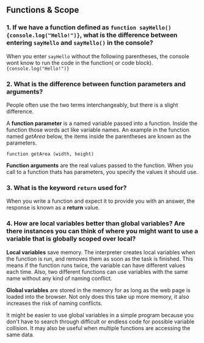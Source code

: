 ## Functions & Scope

### 1. If we have a function defined as `function sayHello(){console.log("Hello!")}`, what is the difference between entering `sayHello` and `sayHello()` in the console?

When you enter `sayHello` without the following parentheses, the console wont know to run the code in the function( or code block).
`{console.log("Hello!")}`

### 2. What is the difference between function parameters and arguments?

People often use the two terms interchangeably, but there is a slight difference.

A **function parameter** is a named variable passed into a function. Inside the function those words act like variable names. An example in the function named _getArea_ below, the items inside the parentheses are known as the parameters.

`function getArea (width, height)`

**Function arguments** are the real values passed to the function. When you call to a function thats has parameters, you specify the values it should use.  

### 3. What is the keyword `return` used for?

When you write a function and expect it to provide you with an answer, the response is known as a **return** value.

### 4. How are local variables better than global variables? Are there instances you can think of where you might want to use a variable that is globally scoped over local?

**Local variables** save memory. The interpreter creates local variables when the function is run, and removes them as soon as the task is finished. This means if the function runs twice, the variable can have different values each time. Also, two different functions can use variables with the same name without any kind of naming conflict.

**Global variables** are stored in the memory for as long as the web page is loaded into the browser. Not only does this take up more memory, it also increases the risk of naming conflicts.

It might be easier to use global variables in a simple program because you don't have to search through difficult or endless code for possible variable collision. It may also be useful when multiple functions are accessing the same data. 
